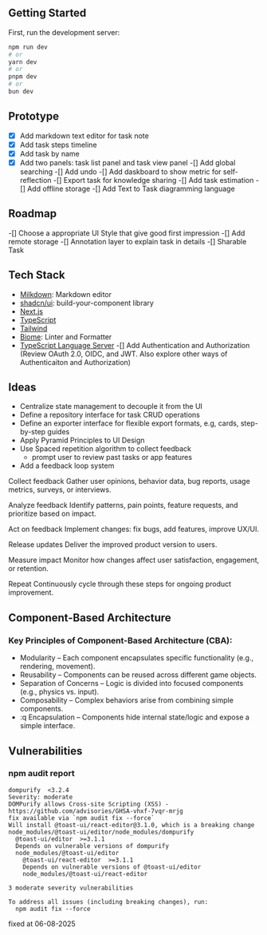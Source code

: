 ## Getting Started

First, run the development server:

```bash
npm run dev
# or
yarn dev
# or
pnpm dev
# or
bun dev
```

## Prototype

-[x] Add markdown text editor for task note
-[x] Add task steps timeline
-[x] Add task by name
-[x] Add two panels: task list panel and task view panel
-[] Add global searching
-[] Add undo
-[] Add daskboard to show metric for self-reflection
-[] Export task for knowledge sharing
-[] Add task estimation 
-[] Add offline storage
-[] Add Text to Task diagramming language

## Roadmap

-[] Choose a appropriate UI Style that give good first impression
-[] Add remote storage 
-[] Annotation layer to explain task in details
-[] Sharable Task

## Tech Stack

- [Milkdown](https://milkdown.dev/docs/recipes/react): Markdown editor
- [shadcn/ui](https://ui.shadcn.com/docs): build-your-component library
- [Next.js](https://nextjs.org/docs)
- [TypeScript](https://www.typescriptlang.org/)
- [Tailwind](https://tailwindcss.com/docs/installation/using-vite)
- [Biome](https://biomejs.dev/guides/getting-started/): Linter and Formatter
- [TypeScript Language Server](https://github.com/typescript-language-server/typescript-language-server)
-[] Add Authentication and Authorization (Review OAuth 2.0, OIDC, and JWT. Also explore other ways
of Authenticaiton and Authorization)

## Ideas

- Centralize state management to decouple it from the UI
- Define a repository interface for task CRUD operations
- Define an exporter interface for flexible export formats, e.g, cards,
step-by-step guides
- Apply Pyramid Principles to UI Design
- Use Spaced repetition algorithm to collect feedback
    - prompt user to review past tasks or app features
- Add a feedback loop system

Collect feedback
Gather user opinions, behavior data, bug reports, usage metrics, surveys, or interviews.

Analyze feedback
Identify patterns, pain points, feature requests, and prioritize based on impact.

Act on feedback
Implement changes: fix bugs, add features, improve UX/UI.

Release updates
Deliver the improved product version to users.

Measure impact
Monitor how changes affect user satisfaction, engagement, or retention.

Repeat
Continuously cycle through these steps for ongoing product improvement.

## Component-Based Architecture

### Key Principles of Component-Based Architecture (CBA):

- Modularity – Each component encapsulates specific functionality (e.g., rendering, movement).
- Reusability – Components can be reused across different game objects.
- Separation of Concerns – Logic is divided into focused components (e.g., physics vs. input).
- Composability – Complex behaviors arise from combining simple components.
- :q
Encapsulation – Components hide internal state/logic and expose a simple interface.

## Vulnerabilities

### npm audit report

```
dompurify  <3.2.4
Severity: moderate
DOMPurify allows Cross-site Scripting (XSS) - https://github.com/advisories/GHSA-vhxf-7vqr-mrjg
fix available via `npm audit fix --force`
Will install @toast-ui/react-editor@3.1.0, which is a breaking change
node_modules/@toast-ui/editor/node_modules/dompurify
  @toast-ui/editor  >=3.1.1
  Depends on vulnerable versions of dompurify
  node_modules/@toast-ui/editor
    @toast-ui/react-editor  >=3.1.1
    Depends on vulnerable versions of @toast-ui/editor
    node_modules/@toast-ui/react-editor

3 moderate severity vulnerabilities

To address all issues (including breaking changes), run:
  npm audit fix --force
```
fixed at 06-08-2025

